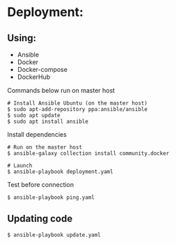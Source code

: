 # Deployment:
## Using: 
* Ansible
* Docker
* Docker-compose
* DockerHub  

Commands below run on master host  

```shell
# Install Ansible Ubuntu (on the master host)
$ sudo apt-add-repository ppa:ansible/ansible
$ sudo apt update
$ sudo apt install ansible
```
Install dependencies 

```shell
# Run on the master host
$ ansible-galaxy collection install community.docker
```

```shell
# Launch
$ ansible-playbook deployment.yaml
```

Test before connection
```shell
$ ansible-playbook ping.yaml
```

## Updating code

```shell
$ ansible-playbook update.yaml 
```